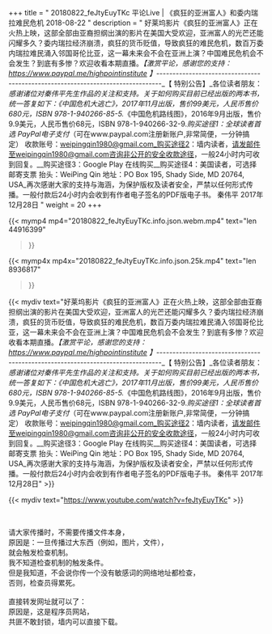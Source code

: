 +++
title = " 20180822_feJtyEuyTKc 平论Live |  《疯狂的亚洲富人》和委内瑞拉难民危机 2018-08-22 "
description = " 好莱坞影片《疯狂的亚洲富人》正在火热上映，这部全部由亚裔担纲出演的影片在美国大受欢迎，亚洲富人的光芒还能闪耀多久？委内瑞拉经济崩溃，疯狂的货币贬值，导致疯狂的难民危机，数百万委内瑞拉难民涌入邻国哥伦比亚，这一幕未来会不会在亚洲上演？中国难民危机会不会发生？到底有多惨？欢迎收看本期直播。_【激赏平论，感谢您的支持：https://www.paypal.me/highpointinstitute 】_-------------------------------------------------------------------------------_【 特别公告】_各位读者朋友：_感谢诸位对秦伟平先生作品的关注和支持。_关于如何购买目前已经出版的两本书，统一答复如下：_《中国危机大逃亡》，2017年11月出版，售价99美元，人民币售价680元，ISBN 978-1-940266-85-5._《中国危机路线图》，2016年9月出版，售价9.9美元，人民币售价68元，ISBN 978-1-940266-32-9._购买途径1：全球读者首选 PayPal电子支付_（可在www.paypal.com注册新账户,非常简便，一分钟搞定）     收款账号：weipingqin1980@gmail.com_购买途径2：墙内读者，请发邮件至weipingqin1980@gmail.com咨询非公开的安全收款途径，一般24小时内可收到回复。__购买途径3：Google Play 在线购买__购买途径4：美国读者，可选择邮寄支票     抬头：WeiPing Qin     地址：PO Box 195, Shady Side, MD 20764, USA_再次感谢大家的支持与海涵，为保护版权及读者安全，严禁以任何形式传播。一般付款后24小时内会收到有作者电子签名的PDF版电子书。     秦伟平     2017年12月28日 "
weight = 20
+++

{{< mymp4 mp4="20180822_feJtyEuyTKc.info.json.webm.mp4" 
text="len 44916399"
>}}

{{< mymp4x  mp4x="20180822_feJtyEuyTKc.info.json.25k.mp4"
text="len 8936817"
>}}


{{< mydiv text="好莱坞影片《疯狂的亚洲富人》正在火热上映，这部全部由亚裔担纲出演的影片在美国大受欢迎，亚洲富人的光芒还能闪耀多久？委内瑞拉经济崩溃，疯狂的货币贬值，导致疯狂的难民危机，数百万委内瑞拉难民涌入邻国哥伦比亚，这一幕未来会不会在亚洲上演？中国难民危机会不会发生？到底有多惨？欢迎收看本期直播。_【激赏平论，感谢您的支持：https://www.paypal.me/highpointinstitute 】_-------------------------------------------------------------------------------_【 特别公告】_各位读者朋友：_感谢诸位对秦伟平先生作品的关注和支持。_关于如何购买目前已经出版的两本书，统一答复如下：_《中国危机大逃亡》，2017年11月出版，售价99美元，人民币售价680元，ISBN 978-1-940266-85-5._《中国危机路线图》，2016年9月出版，售价9.9美元，人民币售价68元，ISBN 978-1-940266-32-9._购买途径1：全球读者首选 PayPal电子支付_（可在www.paypal.com注册新账户,非常简便，一分钟搞定）     收款账号：weipingqin1980@gmail.com_购买途径2：墙内读者，请发邮件至weipingqin1980@gmail.com咨询非公开的安全收款途径，一般24小时内可收到回复。__购买途径3：Google Play 在线购买__购买途径4：美国读者，可选择邮寄支票     抬头：WeiPing Qin     地址：PO Box 195, Shady Side, MD 20764, USA_再次感谢大家的支持与海涵，为保护版权及读者安全，严禁以任何形式传播。一般付款后24小时内会收到有作者电子签名的PDF版电子书。     秦伟平     2017年12月28日" >}}
<br>

{{< mydiv text="https://www.youtube.com/watch?v=feJtyEuyTKc" >}}


<br>

请大家传播时，不需要传播文件本身，<br>
原因是：一旦传播过大东西（例如，图片，文件），<br>
就会触发检查机制。<br>
我不知道检查机制的触发条件。<br>
但是我知道，不会说你传一个没有敏感词的网络地址都检查，<br>
否则，检查员得累死。<br><br>
直接转发网址就可以了：<br>
原因是，这是程序员网站，<br>
共匪不敢封锁，墙内可以直接下载。


